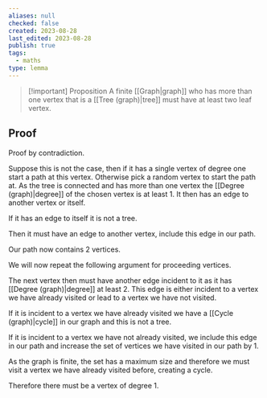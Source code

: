 ```yaml
---
aliases: null
checked: false
created: 2023-08-28
last_edited: 2023-08-28
publish: true
tags:
  - maths
type: lemma
---
```

>[!important] Proposition
>A finite [[Graph|graph]] who has more than one vertex that is a [[Tree (graph)|tree]] must have at least two leaf vertex.

## Proof

Proof by contradiction.

Suppose this is not the case, then if it has a single vertex of degree one start a path at this vertex. Otherwise pick a random vertex to start the path at. As the tree is connected and has more than one vertex the [[Degree (graph)|degree]] of the chosen vertex is at least 1. It then has an edge to another vertex or itself.

If it has an edge to itself it is not a tree.

Then it must have an edge to another vertex, include this edge in our path.

Our path now contains 2 vertices.

We will now repeat the following argument for proceeding vertices.

The next vertex then must have another edge incident to it as it has [[Degree (graph)|degree]] at least 2. This edge is either incident to a vertex we have already visited or lead to a vertex we have not visited.

If it is incident to a vertex we have already visited we have a [[Cycle (graph)|cycle]] in our graph and this is not a tree.

If it is incident to a vertex we have not already visited, we include this edge in our path and increase the set of vertices we have visited in our path by 1.

As the graph is finite, the set has a maximum size and therefore we must visit a vertex we have already visited before, creating a cycle.

Therefore there must be a vertex of degree 1.
